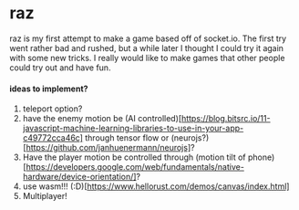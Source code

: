 # raz

raz is my first attempt to make a game based off of socket.io.  The first try went rather bad and rushed, but a while later I thought I could try it again with some new tricks.  I really would like to make games that other people could try out and have fun.

#### ideas to implement?

1. teleport option?
2. have the enemy motion be (AI controlled)[https://blog.bitsrc.io/11-javascript-machine-learning-libraries-to-use-in-your-app-c49772cca46c] through tensor flow or (neurojs?)[https://github.com/janhuenermann/neurojs]?
3. Have the player motion be controlled through (motion tilt of phone)[https://developers.google.com/web/fundamentals/native-hardware/device-orientation/]?
4. use wasm!!!  (:D)[https://www.hellorust.com/demos/canvas/index.html]
5. Multiplayer!
